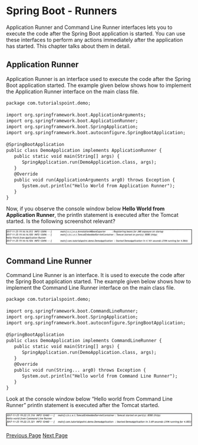 # Spring Boot - Runners
Application Runner and Command Line Runner interfaces lets you to execute the code after the Spring Boot application is started. You can use these interfaces to perform any actions immediately after the application has started. This chapter talks about them in detail.

## Application Runner
Application Runner is an interface used to execute the code after the Spring Boot application started. The example given below shows how to implement the Application Runner interface on the main class file.

```
package com.tutorialspoint.demo;

import org.springframework.boot.ApplicationArguments;
import org.springframework.boot.ApplicationRunner;
import org.springframework.boot.SpringApplication;
import org.springframework.boot.autoconfigure.SpringBootApplication;

@SpringBootApplication
public class DemoApplication implements ApplicationRunner {
   public static void main(String[] args) {
      SpringApplication.run(DemoApplication.class, args);
   }
   @Override
   public void run(ApplicationArguments arg0) throws Exception {
      System.out.println("Hello World from Application Runner");
   }
}
```
Now, if you observe the console window below **Hello World from Application Runner**, the println statement is executed after the Tomcat started. Is the following screenshot relevant?

![Hello World From Application Runner](../spring_boot/images/hello_world_from_application_runner.jpg)

## Command Line Runner
Command Line Runner is an interface. It is used to execute the code after the Spring Boot application started. The example given below shows how to implement the Command Line Runner interface on the main class file.

```
package com.tutorialspoint.demo;

import org.springframework.boot.CommandLineRunner;
import org.springframework.boot.SpringApplication;
import org.springframework.boot.autoconfigure.SpringBootApplication;

@SpringBootApplication
public class DemoApplication implements CommandLineRunner {
   public static void main(String[] args) {
      SpringApplication.run(DemoApplication.class, args);
   }
   @Override
   public void run(String... arg0) throws Exception {
      System.out.println("Hello world from Command Line Runner");
   }
}
```
Look at the console window below “Hello world from Command Line Runner” println statement is executed after the Tomcat started.

![Command Line Runner](../spring_boot/images/command_line_runner.jpg)


[Previous Page](../spring_boot/spring_boot_beans_and_dependency_injection.md) [Next Page](../spring_boot/spring_boot_application_properties.md) 
